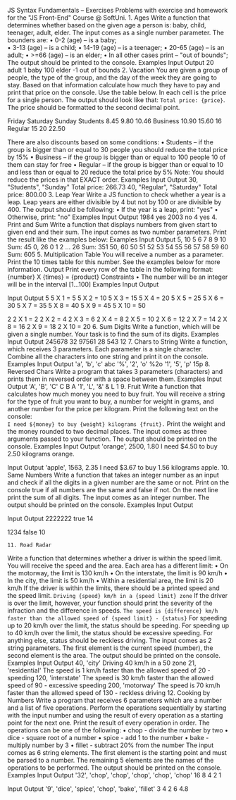JS Syntax Fundamentals – Exercises
Problems with exercise and homework for the "JS Front-End" Course @ SoftUni. 
    1. Ages
Write a function that determines whether based on the given age a person is: baby, child, teenager, adult, elder.
The input comes as a single number parameter. The bounders are:
    • 0-2 (age) – is a baby;   
    • 3-13 (age) – is a child; 
    • 14-19 (age) – is a teenager;
    • 20-65 (age) – is an adult;
    • >=66 (age) – is an elder; 
    • In all other cases print – "out of bounds";
The output should be printed to the console.
Examples
Input
Output
20
adult
1
baby
100
elder
-1
out of bounds
    2. Vacation
You are given a group of people, the type of the group, and the day of the week they are going to stay. Based on that information calculate how much they have to pay and print that price on the console. Use the table below. In each cell is the price for a single person. 
The output should look like that: `Total price: {price}`. The price should be formatted to the second decimal point.

Friday
Saturday
Sunday
Students
8.45
9.80
10.46
Business
10.90
15.60
16
Regular
15
20
22.50

There are also discounts based on some conditions:
    • Students – if the group is bigger than or equal to 30 people you should reduce the total price by 15%
    • Business – if the group is bigger than or equal to 100 people 10 of them can stay for free
    • Regular – if the group is bigger than or equal to 10 and less than or equal to 20 reduce the total price by 5%
Note: You should reduce the prices in that EXACT order.
Examples
Input
Output
30,
"Students",
"Sunday"
Total price: 266.73
40,
"Regular",
"Saturday"
Total price: 800.00
    3. Leap Year
Write a JS function to check whether a year is a leap. Leap years are either divisible by 4 but not by 100 or are divisible by 400. The output should be following:
    • If the year is a leap, print: "yes"
    • Otherwise, print: "no"
Examples
Input
Output
1984
yes
2003
no
4
yes
    4. Print and Sum
Write a function that displays numbers from given start to given end and their sum. The input comes as two number parameters. Print the result like the examples below:
Examples
Input
Output
5, 10
5 6 7 8 9 10
Sum: 45
0, 26
0 1 2 … 26
Sum: 351
50, 60
50 51 52 53 54 55 56 57 58 59 60
Sum: 605
    5. Multiplication Table
You will receive a number as a parameter. Print the 10 times table for this number. See the examples below for more information.
Output
Print every row of the table in the following format:
{number} X {times} = {product}
Constraints
    • The number will be an integer will be in the interval [1…100]
Examples
Input
Output

Input
Output
5
5 X 1 = 5
5 X 2 = 10
5 X 3 = 15
5 X 4 = 20
5 X 5 = 25
5 X 6 = 30
5 X 7 = 35
5 X 8 = 40
5 X 9 = 45
5 X 10 = 50

2
2 X 1 = 2
2 X 2 = 4
2 X 3 = 6
2 X 4 = 8
2 X 5 = 10
2 X 6 = 12
2 X 7 = 14
2 X 8 = 16
2 X 9 = 18
    2 X 10 = 20
    6. Sum Digits
Write a function, which will be given a single number. Your task is to find the sum of its digits.
Examples
Input
Output
245678
32
97561
28
543
12
    7. Chars to String
Write a function, which receives 3 parameters. Each parameter is a single character. Combine all the characters into one string and print it on the console.
Examples
Input
Output
'a',
'b',
'c'
abc
'%',
'2',
'o'
%2o
'1',
'5',
'p'
15p
    8. Reversed Chars
Write a program that takes 3 parameters (characters) and prints them in reversed order with a space between them.
Examples
Input
Output
'A',
'B',
'C'
C B A
'1',
'L',
'&'
& L 1
    9. Fruit
Write a function that calculates how much money you need to buy fruit. You will receive a string for the type of fruit you want to buy, a number for weight in grams, and another number for the price per kilogram. 
Print the following text on the console:  
`I need ${money} to buy {weight} kilograms {fruit}.`
Print the weight and the money rounded to two decimal places.
The input comes as three arguments passed to your function.
The output should be printed on the console.
Examples
Input
Output
'orange', 2500, 1.80
I need $4.50 to buy 2.50 kilograms orange.

Input
Output
'apple', 1563, 2.35
I need $3.67 to buy 1.56 kilograms apple.
    10. Same Numbers
Write a function that takes an integer number as an input and check if all the digits in a given number are the same or not.
Print on the console true if all numbers are the same and false if not. On the next line print the sum of all digits.
The input comes as an integer number.
The output should be printed on the console.
Examples
Input
Output

Input
Output
2222222
true
14

1234
false
10

    11. Road Radar
Write a function that determines whether a driver is within the speed limit. You will receive the speed and the area. Each area has a different limit: 
    • On the motorway, the limit is 130 km/h
    • On the interstate, the limit is 90 km/h
    • In the city, the limit is 50 km/h 
    • Within a residential area, the limit is 20 km/h
If the driver is within the limits, there should be a printed speed and the speed limit. 
                `Driving {speed} km/h in a {speed limit} zone`
If the driver is over the limit, however, your function should print the severity of the infraction and the difference in speeds. 
`The speed is {difference} km/h faster than the allowed speed of {speed limit} - {status}`
For speeding up to 20 km/h over the limit, the status should be speeding.
For speeding up to 40 km/h over the limit, the status should be excessive speeding.
For anything else, status should be reckless driving.
The input comes as 2 string parameters. The first element is the current speed (number), the second element is the area.
The output should be printed on the console.
Examples
Input
Output
40, 'city'
Driving 40 km/h in a 50 zone
21, 'residential'
The speed is 1 km/h faster than the allowed speed of 20 - speeding
120, 'interstate'
The speed is 30 km/h faster than the allowed speed of 90 - excessive speeding
200, 'motorway'
The speed is 70 km/h faster than the allowed speed of 130 - reckless driving
    12. Cooking by Numbers
Write a program that receives 6 parameters which are a number and a list of five operations. Perform the operations sequentially by starting with the input number and using the result of every operation as a starting point for the next one. Print the result of every operation in order. The operations can be one of the following:
    • chop - divide the number by two
    • dice - square root of a number
    • spice - add 1 to the number
    • bake - multiply number by 3
    • fillet - subtract 20% from the number
The input comes as 6 string elements. The first element is the starting point and must be parsed to a number. The remaining 5 elements are the names of the operations to be performed.
The output should be printed on the console.
Examples
Input
Output
'32', 'chop', 'chop', 'chop', 'chop', 'chop'
16
8
4
2
1

Input
Output
'9', 'dice', 'spice', 'chop', 'bake', 'fillet'
3
4
2
6
4.8
